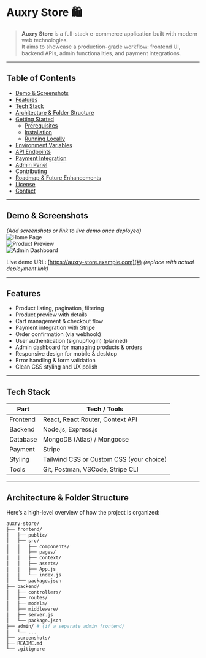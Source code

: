 # Auxry Store 🛍️

> **Auxry Store** is a full-stack e-commerce application built with modern web technologies.  
> It aims to showcase a production-grade workflow: frontend UI, backend APIs, admin functionalities, and payment integrations.

---

## Table of Contents

- [Demo & Screenshots](#demo--screenshots)  
- [Features](#features)  
- [Tech Stack](#tech-stack)  
- [Architecture & Folder Structure](#architecture--folder-structure)  
- [Getting Started](#getting-started)  
  - [Prerequisites](#prerequisites)  
  - [Installation](#installation)  
  - [Running Locally](#running-locally)  
- [Environment Variables](#environment-variables)  
- [API Endpoints](#api-endpoints)  
- [Payment Integration](#payment-integration)  
- [Admin Panel](#admin-panel)  
- [Contributing](#contributing)  
- [Roadmap & Future Enhancements](#roadmap--future-enhancements)  
- [License](#license)  
- [Contact](#contact)  

---

## Demo & Screenshots

*(Add screenshots or link to live demo once deployed)*  
![Home Page](./screenshots/home.png)  
![Product Preview](./screenshots/product-preview.png)  
![Admin Dashboard](./screenshots/admin-dashboard.png)  

Live demo URL: [https://auxry-store.example.com](#) *(replace with actual deployment link)*  

---

## Features

- Product listing, pagination, filtering  
- Product preview with details  
- Cart management & checkout flow  
- Payment integration with Stripe  
- Order confirmation (via webhook)  
- User authentication (signup/login) (planned)  
- Admin dashboard for managing products & orders  
- Responsive design for mobile & desktop  
- Error handling & form validation  
- Clean CSS styling and UX polish  

---

## Tech Stack

| Part        | Tech / Tools                         |
|--------------|--------------------------------------|
| Frontend      | React, React Router, Context API     |
| Backend       | Node.js, Express.js                  |
| Database      | MongoDB (Atlas) / Mongoose           |
| Payment       | Stripe                               |
| Styling       | Tailwind CSS or Custom CSS (your choice) |
| Tools         | Git, Postman, VSCode, Stripe CLI     |

---

## Architecture & Folder Structure

Here’s a high-level overview of how the project is organized:

```bash
auxry-store/
├── frontend/
│   ├── public/
│   ├── src/
│   │   ├── components/
│   │   ├── pages/
│   │   ├── context/
│   │   ├── assets/
│   │   ├── App.js
│   │   └── index.js
│   └── package.json
├── backend/
│   ├── controllers/
│   ├── routes/
│   ├── models/
│   ├── middleware/
│   ├── server.js
│   └── package.json
├── admin/ # (if a separate admin frontend)
│   └── ...
├── screenshots/
├── README.md
└── .gitignore
```